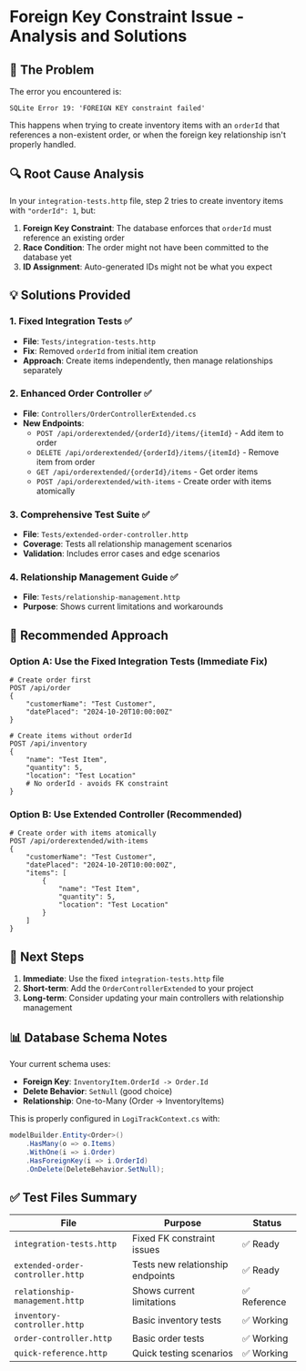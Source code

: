 # Foreign Key Constraint Issue - Analysis and Solutions

## 🚨 The Problem

The error you encountered is:
```
SQLite Error 19: 'FOREIGN KEY constraint failed'
```

This happens when trying to create inventory items with an `orderId` that references a non-existent order, or when the foreign key relationship isn't properly handled.

## 🔍 Root Cause Analysis

In your `integration-tests.http` file, step 2 tries to create inventory items with `"orderId": 1`, but:

1. **Foreign Key Constraint**: The database enforces that `orderId` must reference an existing order
2. **Race Condition**: The order might not have been committed to the database yet
3. **ID Assignment**: Auto-generated IDs might not be what you expect

## 💡 Solutions Provided

### 1. **Fixed Integration Tests** ✅
- **File**: `Tests/integration-tests.http`
- **Fix**: Removed `orderId` from initial item creation
- **Approach**: Create items independently, then manage relationships separately

### 2. **Enhanced Order Controller** ✅  
- **File**: `Controllers/OrderControllerExtended.cs`
- **New Endpoints**:
  - `POST /api/orderextended/{orderId}/items/{itemId}` - Add item to order
  - `DELETE /api/orderextended/{orderId}/items/{itemId}` - Remove item from order
  - `GET /api/orderextended/{orderId}/items` - Get order items
  - `POST /api/orderextended/with-items` - Create order with items atomically

### 3. **Comprehensive Test Suite** ✅
- **File**: `Tests/extended-order-controller.http`
- **Coverage**: Tests all relationship management scenarios
- **Validation**: Includes error cases and edge scenarios

### 4. **Relationship Management Guide** ✅
- **File**: `Tests/relationship-management.http`
- **Purpose**: Shows current limitations and workarounds

## 🔧 Recommended Approach

### Option A: Use the Fixed Integration Tests (Immediate Fix)
```http
# Create order first
POST /api/order
{
    "customerName": "Test Customer",
    "datePlaced": "2024-10-20T10:00:00Z"
}

# Create items without orderId
POST /api/inventory  
{
    "name": "Test Item",
    "quantity": 5,
    "location": "Test Location"
    # No orderId - avoids FK constraint
}
```

### Option B: Use Extended Controller (Recommended)
```http
# Create order with items atomically
POST /api/orderextended/with-items
{
    "customerName": "Test Customer",
    "datePlaced": "2024-10-20T10:00:00Z",
    "items": [
        {
            "name": "Test Item",
            "quantity": 5,
            "location": "Test Location"
        }
    ]
}
```

## 🎯 Next Steps

1. **Immediate**: Use the fixed `integration-tests.http` file
2. **Short-term**: Add the `OrderControllerExtended` to your project
3. **Long-term**: Consider updating your main controllers with relationship management

## 📊 Database Schema Notes

Your current schema uses:
- **Foreign Key**: `InventoryItem.OrderId -> Order.Id`
- **Delete Behavior**: `SetNull` (good choice)
- **Relationship**: One-to-Many (Order -> InventoryItems)

This is properly configured in `LogiTrackContext.cs` with:
```csharp
modelBuilder.Entity<Order>()
    .HasMany(o => o.Items)
    .WithOne(i => i.Order)
    .HasForeignKey(i => i.OrderId)
    .OnDelete(DeleteBehavior.SetNull);
```

## ✅ Test Files Summary

| File | Purpose | Status |
|------|---------|---------|
| `integration-tests.http` | Fixed FK constraint issues | ✅ Ready |
| `extended-order-controller.http` | Tests new relationship endpoints | ✅ Ready |
| `relationship-management.http` | Shows current limitations | ✅ Reference |
| `inventory-controller.http` | Basic inventory tests | ✅ Working |
| `order-controller.http` | Basic order tests | ✅ Working |
| `quick-reference.http` | Quick testing scenarios | ✅ Working |